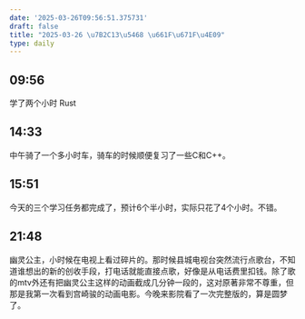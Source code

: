 ```yaml
---
date: '2025-03-26T09:56:51.375731'
draft: false
title: "2025-03-26 \u7B2C13\u5468 \u661F\u671F\u4E09"
type: daily
---
```


## 09:56

学了两个小时 Rust


## 14:33

中午骑了一个多小时车，骑车的时候顺便复习了一些C和C++。


## 15:51

今天的三个学习任务都完成了，预计6个半小时，实际只花了4个小时。不错。


## 21:48

幽灵公主，小时候在电视上看过碎片的。那时候县城电视台突然流行点歌台，不知道谁想出的新的创收手段，打电话就能直接点歌，好像是从电话费里扣钱。除了歌的mtv外还有把幽灵公主这样的动画截成几分钟一段的，这对原著非常不尊重，但那是我第一次看到宫崎骏的动画电影。今晚来影院看了一次完整版的，算是圆梦了。

